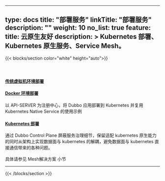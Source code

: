
---
type: docs
title: "部署服务"
linkTitle: "部署服务"
description: ""
weight: 10
no_list: true
feature:
  title: 云原生友好
  description: >
    Kubernetes 部署、Kubernetes 原生服务、Service Mesh。
---

{{< blocks/section color="white" height="auto">}}
<div class="td-content list-page">
    <div class="lead"></div><header class="article-meta">
    </header><div class="row">
    <div class="col-sm col-md-6 mb-4">
        <div class="h-100 card shadow" href="#">
            <div class="card-body">
                <h4 class="card-title">
                    <a href='{{< relref "./deploy-on-k8s/" >}}'>传统虚拟机环境部署</a>
                </h4>
                <p></p>
            </div>
        </div>
    </div>
    <div class="col-sm col-md-6 mb-4">
        <div class="h-100 card shadow" href="#">
            <div class="card-body">
                <h4 class="card-title">
                    <a href='{{< relref "./deploy-on-k8s/" >}}'>Docker 环境部署</a>
                </h4>
                <p>以 API-SERVER 为注册中心，将 Dubbo 应用部署到 Kubernetes 并复用 Kubernetes Native Service 的使用示例</p>
            </div>
        </div>
    </div>
    <div class="col-sm col-md-6 mb-4">
        <div class="h-100 card shadow" href="#">
            <div class="card-body">
                <h4 class="card-title">
                    <a href='{{< relref "../mesh/" >}}'>Kubernetes 部署</a>
                </h4>
                <p>通过 Dubbo Control Plane 屏蔽服务治理细节，保留适配 kubernetes 原生能力的同时从架构上实现数据面与 kubernetes 的解耦，避免数据面与 kubernetes 直接通信带来的各种问题。<br/><br/>具体请参见 Mesh解决方案 小节</p>
            </div>
        </div>
    </div>
</div>
<hr>
</div>

{{< /blocks/section >}}